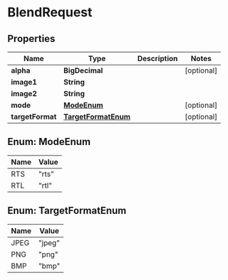 

# BlendRequest


## Properties

| Name | Type | Description | Notes |
|------------ | ------------- | ------------- | -------------|
|**alpha** | **BigDecimal** |  |  [optional] |
|**image1** | **String** |  |  |
|**image2** | **String** |  |  |
|**mode** | [**ModeEnum**](#ModeEnum) |  |  [optional] |
|**targetFormat** | [**TargetFormatEnum**](#TargetFormatEnum) |  |  [optional] |



## Enum: ModeEnum

| Name | Value |
|---- | -----|
| RTS | &quot;rts&quot; |
| RTL | &quot;rtl&quot; |



## Enum: TargetFormatEnum

| Name | Value |
|---- | -----|
| JPEG | &quot;jpeg&quot; |
| PNG | &quot;png&quot; |
| BMP | &quot;bmp&quot; |



